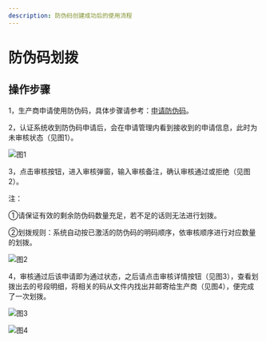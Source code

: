 ```yaml
---
description: 防伪码创建成功后的使用流程
---
```


# 防伪码划拨

## 操作步骤

1，生产商申请使用防伪码，具体步骤请参考：[申请防伪码](https://help.stringon.com/manual-matrix/c3/c3-3/c3-3-1)。

2，认证系统收到防伪码申请后，会在申请管理内看到接收到的申请信息，此时为未审核状态（见图1）。

![&#x56FE;1](http://md.stringon.com/img/%7Bfilename%7D%7B.suffix%7D20200903170229.png)

3，点击审核按钮，进入审核弹窗，输入审核备注，确认审核通过或拒绝（见图2）。

注：

①请保证有效的剩余防伪码数量充足，若不足的话则无法进行划拨。

②划拨规则：系统自动按已激活的防伪码的明码顺序，依审核顺序进行对应数量的划拨。

![&#x56FE;2](http://md.stringon.com/img/%7Bfilename%7D%7B.suffix%7D20200903170249.png)

4，审核通过后该申请即为通过状态，之后请点击审核详情按钮（见图3），查看划拨出去的号段明细，将相关的码从文件内找出并邮寄给生产商（见图4），便完成了一次划拨。

![&#x56FE;3](http://md.stringon.com/img/%7Bfilename%7D%7B.suffix%7D20200903170311.png)

![&#x56FE;4](http://md.stringon.com/img/%7Bfilename%7D%7B.suffix%7D20200903170330.png)

